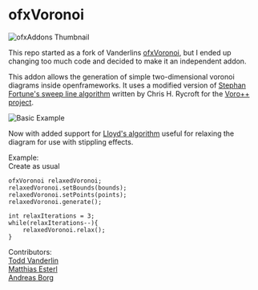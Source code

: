 # ofxVoronoi

![ofxAddons Thumbnail](https://raw.githubusercontent.com/madc/ofxVoronoi/master/ofxaddons_thumbnail.png)

This repo started as a fork of Vanderlins [ofxVoronoi](https://github.com/vanderlin/ofxVoronoi), but I ended up changing too much code and decided to make it an independent addon.

This addon allows the generation of simple two-dimensional voronoi diagrams inside openframeworks. It uses a modified version of [Stephan Fortune's sweep line algorithm](http://ect.bell-labs.com/who/sjf/) written by Chris H. Rycroft for the [Voro++ project](http://math.lbl.gov/voro++/).

![Basic Example](https://github.com/madc/ofxVoronoi/raw/master/ofxVoronoi_Screenshot.png)


Now with added support for [Lloyd's algorithm](https://en.wikipedia.org/wiki/Lloyd%27s_algorithm) useful for relaxing the diagram for use with stippling effects.

Example:  
Create as usual
```
ofxVoronoi relaxedVoronoi;
relaxedVoronoi.setBounds(bounds);
relaxedVoronoi.setPoints(points);
relaxedVoronoi.generate();

int relaxIterations = 3;
while(relaxIterations--){
	relaxedVoronoi.relax();
}
```
Contributors:  
[Todd Vanderlin](https://github.com/vanderlin)  
[Matthias Esterl](https://github.com/madc)  
[Andreas Borg](https://github.com/borg) 
